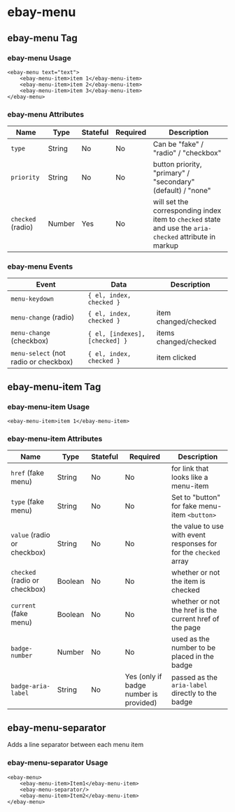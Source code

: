 # ebay-menu

## ebay-menu Tag

### ebay-menu Usage

```marko
<ebay-menu text="text">
    <ebay-menu-item>item 1</ebay-menu-item>
    <ebay-menu-item>item 2</ebay-menu-item>
    <ebay-menu-item>item 3</ebay-menu-item>
</ebay-menu>
```

### ebay-menu Attributes

Name | Type | Stateful | Required | Description
--- | --- | --- | --- | ---
`type` | String | No | No | Can be "fake" / "radio" / "checkbox"
`priority` | String | No | No | button priority, "primary" / "secondary" (default) / "none"
`checked` (radio) | Number | Yes | No | will set the corresponding index item to `checked` state and use the `aria-checked` attribute in markup

### ebay-menu Events

Event | Data | Description
--- | --- | ---
`menu-keydown` | `{ el, index, checked }` |
`menu-change` (radio) | `{ el, index, checked }` | item changed/checked
`menu-change` (checkbox) | `{ el, [indexes], [checked] }` | items changed/checked
`menu-select` (not radio or checkbox) | `{ el, index, checked }` | item clicked

## ebay-menu-item Tag

### ebay-menu-item Usage

```marko
<ebay-menu-item>item 1</ebay-menu-item>
```

### ebay-menu-item Attributes

Name | Type | Stateful | Required | Description
--- | --- | --- | --- | ---
`href` (fake menu) | String | No | No | for link that looks like a menu-item
`type` (fake menu) | String | No | No | Set to "button" for fake menu-item `<button>`
`value` (radio or checkbox) | String | No | No | the value to use with event responses for for the `checked` array
`checked` (radio or checkbox) | Boolean | No | No | whether or not the item is checked
`current` (fake menu) | Boolean | No | No | whether or not the href is the current href of the page
`badge-number` | Number | No | No | used as the number to be placed in the badge
`badge-aria-label` | String | No | Yes (only if badge number is provided) | passed as the `aria-label` directly to the badge

## ebay-menu-separator

Adds a line separator between each menu item

### ebay-menu-separator Usage

```marko
<ebay-menu>
    <ebay-menu-item>Item1</ebay-menu-item>
    <ebay-menu-separator/>
    <ebay-menu-item>Item2</ebay-menu-item>
</ebay-menu>
```
